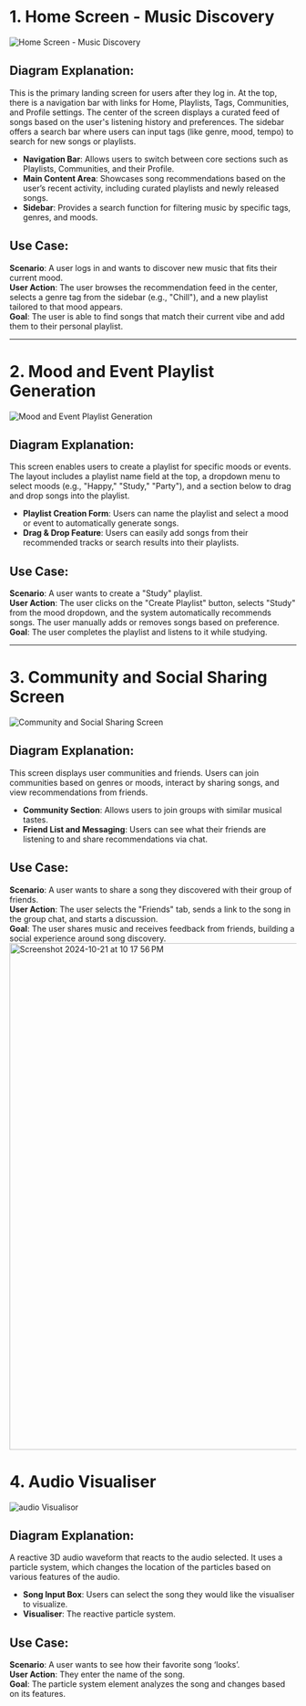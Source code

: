 # 1. Home Screen - Music Discovery
![Home Screen - Music Discovery](https://github.com/user-attachments/assets/69366d1a-fbb8-47f9-a44b-d787c16bea31)

## Diagram Explanation:
This is the primary landing screen for users after they log in. At the top, there is a navigation bar with links for Home, Playlists, Tags, Communities, and Profile settings. The center of the screen displays a curated feed of songs based on the user's listening history and preferences. The sidebar offers a search bar where users can input tags (like genre, mood, tempo) to search for new songs or playlists.

- **Navigation Bar**: Allows users to switch between core sections such as Playlists, Communities, and their Profile.
- **Main Content Area**: Showcases song recommendations based on the user’s recent activity, including curated playlists and newly released songs.
- **Sidebar**: Provides a search function for filtering music by specific tags, genres, and moods.

## Use Case:
**Scenario**: A user logs in and wants to discover new music that fits their current mood.  
**User Action**: The user browses the recommendation feed in the center, selects a genre tag from the sidebar (e.g., "Chill"), and a new playlist tailored to that mood appears.  
**Goal**: The user is able to find songs that match their current vibe and add them to their personal playlist.

---

# 2. Mood and Event Playlist Generation
![Mood and Event Playlist Generation](https://github.com/user-attachments/assets/a1e19242-5773-4ac0-ad6d-9b3e3d044f07)

## Diagram Explanation:
This screen enables users to create a playlist for specific moods or events. The layout includes a playlist name field at the top, a dropdown menu to select moods (e.g., "Happy," "Study," "Party"), and a section below to drag and drop songs into the playlist.


- **Playlist Creation Form**: Users can name the playlist and select a mood or event to automatically generate songs.
- **Drag & Drop Feature**: Users can easily add songs from their recommended tracks or search results into their playlists.

## Use Case:
**Scenario**: A user wants to create a "Study" playlist.  
**User Action**: The user clicks on the "Create Playlist" button, selects "Study" from the mood dropdown, and the system automatically recommends songs. The user manually adds or removes songs based on preference.  
**Goal**: The user completes the playlist and listens to it while studying.

---

# 3. Community and Social Sharing Screen
![Community and Social Sharing Screen](https://github.com/user-attachments/assets/207404e0-038f-4c88-8ad3-c1ae12018229)


## Diagram Explanation:
This screen displays user communities and friends. Users can join communities based on genres or moods, interact by sharing songs, and view recommendations from friends.

- **Community Section**: Allows users to join groups with similar musical tastes.
- **Friend List and Messaging**: Users can see what their friends are listening to and share recommendations via chat.

## Use Case:
**Scenario**: A user wants to share a song they discovered with their group of friends.  
**User Action**: The user selects the "Friends" tab, sends a link to the song in the group chat, and starts a discussion.  
**Goal**: The user shares music and receives feedback from friends, building a social experience around song discovery.
<img width="888" alt="Screenshot 2024-10-21 at 10 17 56 PM" src="https://github.com/user-attachments/assets/69366d1a-fbb8-47f9-a44b-d787c16bea31">


# 4. Audio Visualiser
![audio Visualisor](https://github.com/user-attachments/assets/20d44151-47c0-4a50-8c7a-cb0e60ae8295)

## Diagram Explanation:
A reactive 3D audio waveform that reacts to the audio selected. It uses a particle system, which changes the location of the particles based on various features of the audio.

- **Song Input Box**: Users can select the song they would like the visualiser to visualize.
- **Visualiser**: The reactive particle system.

## Use Case:
**Scenario**: A user wants to see how their favorite song ‘looks’.  
**User Action**: They enter the name of the song.  
**Goal**: The particle system element analyzes the song and changes based on its features.
